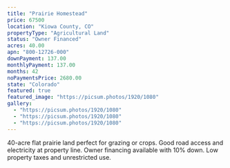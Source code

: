 ```yaml
---
title: "Prairie Homestead"
price: 67500
location: "Kiowa County, CO"
propertyType: "Agricultural Land"
status: "Owner Financed"
acres: 40.00
apn: "800-12726-000"
downPayment: 137.00
monthlyPayment: 137.00
months: 42
noPaymentsPrice: 2680.00
state: "Colorado"
featured: true
featured_image: "https://picsum.photos/1920/1080"
gallery:
  - "https://picsum.photos/1920/1080"
  - "https://picsum.photos/1920/1080"
  - "https://picsum.photos/1920/1080"
---
```


40-acre flat prairie land perfect for grazing or crops. Good road access and electricity at property line. Owner financing available with 10% down. Low property taxes and unrestricted use.